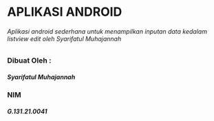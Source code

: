 # APLIKASI ANDROID
###### Aplikasi android sederhana untuk menampilkan inputan data kedalam listview edit oleh Syarifatul Muhajannah

### Dibuat Oleh :
##### Syarifatul Muhajannah
### NIM
##### G.131.21.0041